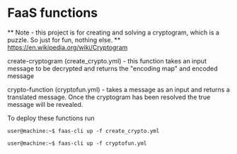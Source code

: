 # FaaS functions

** Note - this project is for creating and solving a cryptogram, which is a puzzle. So just for fun, nothing else. ** https://en.wikipedia.org/wiki/Cryptogram

create-cryptogram (create_crypto.yml) - this function takes an input message to be decrypted and returns the "encoding map" and encoded message

crypto-function (cryptofun.yml) - takes a message as an input and returns a translated message. Once the cryptogram has been resolved the true message will be revealed.

To deploy these functions run
```console
user@machine:~$ faas-cli up -f create_crypto.yml
```
```console
user@machine:~$ faas-cli up -f cryptofun.yml
```
